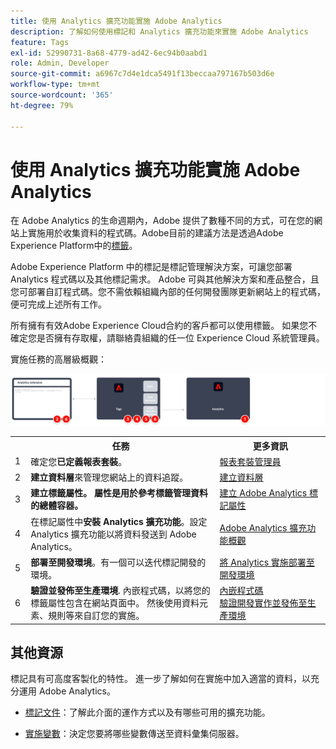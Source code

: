 ```yaml
---
title: 使用 Analytics 擴充功能實施 Adobe Analytics
description: 了解如何使用標記和 Analytics 擴充功能來實施 Adobe Analytics
feature: Tags
exl-id: 52990731-8a68-4779-ad42-6ec94b0aabd1
role: Admin, Developer
source-git-commit: a6967c7d4e1dca5491f13beccaa797167b503d6e
workflow-type: tm+mt
source-wordcount: '365'
ht-degree: 79%

---
```


# 使用 Analytics 擴充功能實施 Adobe Analytics

在 Adobe Analytics 的生命週期內，Adobe 提供了數種不同的方式，可在您的網站上實施用於收集資料的程式碼。Adobe目前的建議方法是透過Adobe Experience Platform中的[標籤](https://experienceleague.adobe.com/docs/experience-platform/tags/home.html?lang=zh-Hant)。

Adobe Experience Platform 中的標記是標記管理解決方案，可讓您部署 Analytics 程式碼以及其他標記需求。 Adobe 可與其他解決方案和產品整合，且您可部署自訂程式碼。您不需依賴組織內部的任何開發團隊更新網站上的程式碼，便可完成上述所有工作。

所有擁有有效Adobe Experience Cloud合約的客戶都可以使用標籤。 如果您不確定您是否擁有存取權，請聯絡貴組織的任一位 Experience Cloud 系統管理員。

實施任務的高層級概觀：



![如何使用Analytics擴充功能工作流程實施Adobe Analytics，如本節所述。](../assets/analytics-extension-annotated.png)

<table style="width:100%">

<tr>
<th style="width:5%"></th><th style="width:60%"><b>任務</b></th><th style="width:35%"><b>更多資訊</b></th>
</tr>

<tr>
<td> 1</td>
<td>確定您<b>已定義報表套裝</b>。</td>
<td><a href="../../admin/tools/manage-rs/report-suites-admin.md">報表套裝管理員</a></td>
</tr>

<tr>
<td>2</td>
<td><b>建立資料層</b>來管理您網站上的資料追蹤。</td>
<td>
<a href="../prepare/data-layer.md">建立資料層</a>
</td>
</tr>

<tr>
<td>3</td>
<td><b><b>建立標籤屬性</b>。 屬性是用於參考標籤管理資料的總體容器。</td>
<td><a href="../launch/create-analytics-property.md">建立 Adobe Analytics 標記屬性</a></td>
</tr>

<tr>
<td>4</td><td>在標記屬性中<b>安裝 Analytics 擴充功能</b>。設定 Analytics 擴充功能以將資料發送到 Adobe Analytics。</td>
<td><a href="https://experienceleague.adobe.com/docs/experience-platform/tags/extensions/client/analytics/overview.html?lang=zh-Hant">Adobe Analytics 擴充功能概觀</a></td>
</tr>

<tr>
<td>5</td>
<td><b>部署至開發環境</b>。有一個可以迭代標記開發的環境。</td>
<td><a href="./deploy-dev.md">將 Analytics 實施部署至開發環境</td>
</tr>

<tr>
<td>6</td> 
<td><b>驗證並發佈至生產環境</b>. 內嵌程式碼，以將您的標籤屬性包含在網站頁面中。 然後使用資料元素、規則等來自訂您的實施。</td>
<td><a href="https://experienceleague.adobe.com/docs/experience-platform/tags/publish/environments/environments.html?lang=zh-Hant#embed-code">內嵌程式碼</a><br/><a href="./validate-publish-prod.md">驗證開發實作並發佈至生產環境</a></td>
</tr>

</table>

## 其他資源

標記具有可高度客製化的特性。 進一步了解如何在實施中加入適當的資料，以充分運用 Adobe Analytics。

- [標記文件](https://experienceleague.adobe.com/docs/experience-platform/tags/home.html?lang=zh-Hant#)：了解此介面的運作方式以及有哪些可用的擴充功能。

- [實施變數](../vars/overview.md)：決定您要將哪些變數傳送至資料彙集伺服器。

